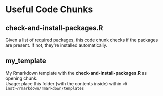 # Useful Code Chunks

## check-and-install-packages.R  
Given a list of required packages, this code chunk checks if the packages are present. If not, they're installed automatically.

## my_template  
My Rmarkdown template with the **check-and-install-packages.R** as opening chunk.  
Usage: place this folder (with the contents inside) within ```<R inst>/rmarkdown/rmarkdown/templates```

